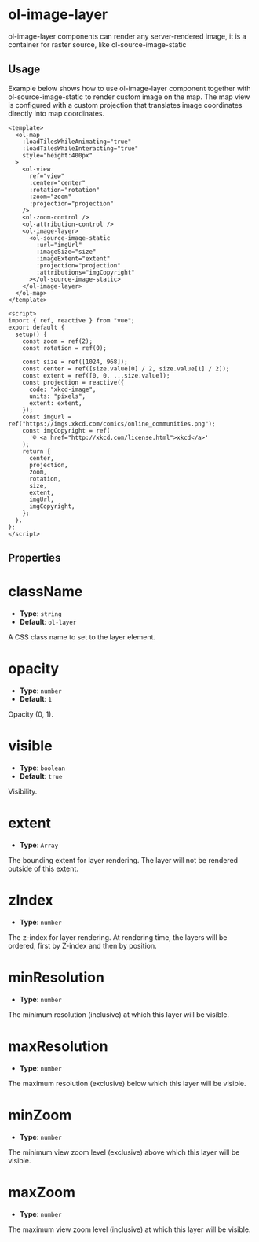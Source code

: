 # ol-image-layer

ol-image-layer components can render any server-rendered image, it is a container for raster source, like ol-source-image-static

<script setup>
import ImageLayerDemo from "@demos/ImageLayerDemo.vue"
</script>

<ClientOnly>
<ImageLayerDemo />
</ClientOnly>

## Usage

Example below shows how to use ol-image-layer component together with ol-source-image-static to render custom image on the map. The map view is configured with a custom projection that translates image coordinates directly into map coordinates.

```vue
<template>
  <ol-map
    :loadTilesWhileAnimating="true"
    :loadTilesWhileInteracting="true"
    style="height:400px"
  >
    <ol-view
      ref="view"
      :center="center"
      :rotation="rotation"
      :zoom="zoom"
      :projection="projection"
    />
    <ol-zoom-control />
    <ol-attribution-control />
    <ol-image-layer>
      <ol-source-image-static
        :url="imgUrl"
        :imageSize="size"
        :imageExtent="extent"
        :projection="projection"
        :attributions="imgCopyright"
      ></ol-source-image-static>
    </ol-image-layer>
  </ol-map>
</template>

<script>
import { ref, reactive } from "vue";
export default {
  setup() {
    const zoom = ref(2);
    const rotation = ref(0);

    const size = ref([1024, 968]);
    const center = ref([size.value[0] / 2, size.value[1] / 2]);
    const extent = ref([0, 0, ...size.value]);
    const projection = reactive({
      code: "xkcd-image",
      units: "pixels",
      extent: extent,
    });
    const imgUrl = ref("https://imgs.xkcd.com/comics/online_communities.png");
    const imgCopyright = ref(
      '© <a href="http://xkcd.com/license.html">xkcd</a>'
    );
    return {
      center,
      projection,
      zoom,
      rotation,
      size,
      extent,
      imgUrl,
      imgCopyright,
    };
  },
};
</script>
```

## Properties

# className

- **Type**: `string`
- **Default**: `ol-layer`

A CSS class name to set to the layer element.

# opacity

- **Type**: `number `
- **Default**: `1`

Opacity (0, 1).

# visible

- **Type**: `boolean  `
- **Default**: `true`

Visibility.

# extent

- **Type**: `Array`

The bounding extent for layer rendering. The layer will not be rendered outside of this extent.

# zIndex

- **Type**: `number`

The z-index for layer rendering. At rendering time, the layers will be ordered, first by Z-index and then by position.

# minResolution

- **Type**: `number`

The minimum resolution (inclusive) at which this layer will be visible.

# maxResolution

- **Type**: `number`

The maximum resolution (exclusive) below which this layer will be visible.

# minZoom

- **Type**: `number`

The minimum view zoom level (exclusive) above which this layer will be visible.

# maxZoom

- **Type**: `number`

The maximum view zoom level (inclusive) at which this layer will be visible.
